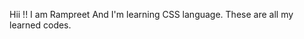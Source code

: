 Hii !!
      I am Rampreet
                   And I'm learning CSS language.
                                                  These are all my learned codes.
